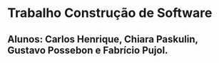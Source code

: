 # Trabalho Construção de Software

## Alunos: Carlos Henrique, Chiara Paskulin, Gustavo Possebon e Fabrício Pujol.

